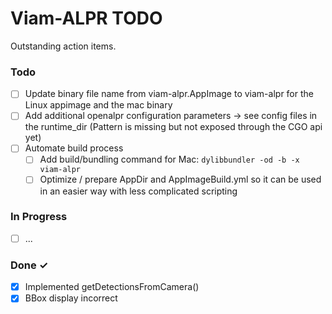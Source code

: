 # Viam-ALPR TODO

Outstanding action items.

### Todo

- [ ] Update binary file name from viam-alpr.AppImage to viam-alpr for the Linux appimage and the mac binary
- [ ] Add additional openalpr configuration parameters -> see config files in the runtime_dir (Pattern is missing but not exposed through the CGO api yet)
- [ ] Automate build process
  - [ ] Add build/bundling command for Mac: `dylibbundler -od -b -x viam-alpr`
  - [ ] Optimize / prepare AppDir and AppImageBuild.yml so it can be used in an easier way with less complicated scripting

### In Progress

- [ ] ...  

### Done ✓

- [x] Implemented getDetectionsFromCamera()
- [x] BBox display incorrect
